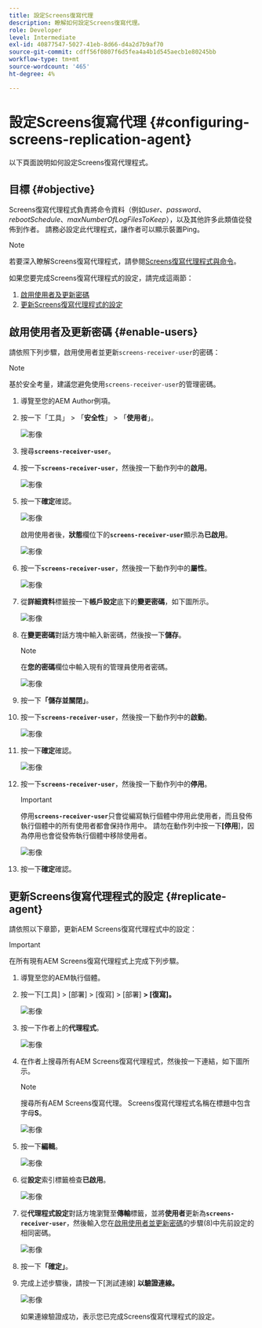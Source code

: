```yaml
---
title: 設定Screens復寫代理
description: 瞭解如何設定Screens復寫代理。
role: Developer
level: Intermediate
exl-id: 40877547-5027-41eb-8d66-d4a2d7b9af70
source-git-commit: cdff56f0807f6d5fea4a4b1d545aecb1e80245bb
workflow-type: tm+mt
source-wordcount: '465'
ht-degree: 4%

---
```


# 設定Screens復寫代理 {#configuring-screens-replication-agent}

以下頁面說明如何設定Screens復寫代理程式。

## 目標 {#objective}

Screens復寫代理程式負責將命令資料（例如&#x200B;*user*、*password*、*rebootSchedule*、*maxNumberOfLogFilesToKeep*），以及其他許多此類值從發佈到作者。 請務必設定此代理程式，讓作者可以顯示裝置Ping。

>[!NOTE]
>若要深入瞭解Screens復寫代理程式，請參閱[Screens復寫代理程式與命令](https://experienceleague.adobe.com/en/docs/experience-manager-screens/user-guide/administering/author-publish/author-publish-architecture-overview#screens-replication-agents-and-commands)。

如果您要完成Screens復寫代理程式的設定，請完成這兩節：

1. [啟用使用者及更新密碼](#enable-users)
1. [更新Screens復寫代理程式的設定](#replicate-agent)

## 啟用使用者及更新密碼 {#enable-users}

請依照下列步驟，啟用使用者並更新`screens-receiver-user`的密碼：

>[!NOTE]
>基於安全考量，建議您避免使用`screens-receiver-user`的管理密碼。

1. 導覽至您的AEM Author例項。

1. 按一下「工具」 > 「**安全性**」 > 「**使用者**」。

   ![影像](/help/user-guide/assets/screens-replication/screens-replication1.png)

1. 搜尋&#x200B;**`screens-receiver-user`**。

1. 按一下&#x200B;**`screens-receiver-user`**，然後按一下動作列中的&#x200B;**啟用**。

   ![影像](/help/user-guide/assets/screens-replication/screens-replication2.png)

1. 按一下&#x200B;**確定**&#x200B;確認。

   ![影像](/help/user-guide/assets/screens-replication/screens-replication3.png)

   啟用使用者後，**狀態**&#x200B;欄位下的&#x200B;**`screens-receiver-user`**&#x200B;顯示為&#x200B;**已啟用**。

   ![影像](/help/user-guide/assets/screens-replication/screens-replication4.png)

1. 按一下&#x200B;**`screens-receiver-user`**，然後按一下動作列中的&#x200B;**屬性**。

   ![影像](/help/user-guide/assets/screens-replication/screens-replication5.png)

1. 從&#x200B;**詳細資料**&#x200B;標籤按一下&#x200B;**帳戶設定**&#x200B;底下的&#x200B;**變更密碼**，如下圖所示。

   ![影像](/help/user-guide/assets/screens-replication/screens-replication6.png)

1. 在&#x200B;**變更密碼**&#x200B;對話方塊中輸入新密碼，然後按一下&#x200B;**儲存**。

   >[!NOTE]
   >在&#x200B;**您的密碼**&#x200B;欄位中輸入現有的管理員使用者密碼。

   ![影像](/help/user-guide/assets/screens-replication/screens-replication7.png)

1. 按一下&#x200B;**「儲存並關閉」**。

1. 按一下&#x200B;**`screens-receiver-user`**，然後按一下動作列中的&#x200B;**啟動**。

   ![影像](/help/user-guide/assets/screens-replication/screens-replication8.png)

1. 按一下&#x200B;**確定**&#x200B;確認。

   ![影像](/help/user-guide/assets/screens-replication/screens-replication9.png)

1. 按一下&#x200B;**`screens-receiver-user`**，然後按一下動作列中的&#x200B;**停用**。

   >[!IMPORTANT]
   > 停用&#x200B;**`screens-receiver-user`**&#x200B;只會從編寫執行個體中停用此使用者，而且發佈執行個體中的所有使用者都會保持作用中。 請勿在動作列中按一下&#x200B;**[停用**]，因為停用也會從發佈執行個體中移除使用者。

   ![影像](/help/user-guide/assets/screens-replication/screens-replication10.png)

1. 按一下&#x200B;**確定**&#x200B;確認。

## 更新Screens復寫代理程式的設定 {#replicate-agent}

請依照以下章節，更新AEM Screens復寫代理程式中的設定：

>[!IMPORTANT]
>在所有現有AEM Screens復寫代理程式上完成下列步驟。

1. 導覽至您的AEM執行個體。
1. 按一下[工具] > [部署] > [復寫] > [部署] **> [復寫]**&#x200B;**。**

   ![影像](/help/user-guide/assets/screens-replication/screens-replication1a.png)

1. 按一下作者上的&#x200B;**代理程式**。

   ![影像](/help/user-guide/assets/screens-replication/screens-replication1b.png)

1. 在作者上搜尋所有AEM Screens復寫代理程式，然後按一下連結，如下圖所示。

   >[!NOTE]
   >搜尋所有AEM Screens復寫代理。 Screens復寫代理程式名稱在標題中包含字母&#x200B;**S**。

   ![影像](/help/user-guide/assets/screens-replication/screens-replication1c.png)

1. 按一下&#x200B;**編輯**。

   ![影像](/help/user-guide/assets/screens-replication/screens-replication1d.png)

1. 從&#x200B;**設定**&#x200B;索引標籤檢查&#x200B;**已啟用**。

   ![影像](/help/user-guide/assets/screens-replication/screens-replication1e.png)

1. 從&#x200B;**代理程式設定**&#x200B;對話方塊瀏覽至&#x200B;**傳輸**&#x200B;標籤，並將&#x200B;**使用者**&#x200B;更新為&#x200B;**`screens-receiver-user`**，然後輸入您在[啟用使用者並更新密碼](#enable-users)的步驟(8)中先前設定的相同密碼。

   ![影像](/help/user-guide/assets/screens-replication/screens-replication1-f.png)

1. 按一下&#x200B;**「確定」**。

1. 完成上述步驟後，請按一下[測試連線] **以驗證連線。**

   ![影像](/help/user-guide/assets/screens-replication/screens-replication1g.png)

   如果連線驗證成功，表示您已完成Screens復寫代理程式的設定。
